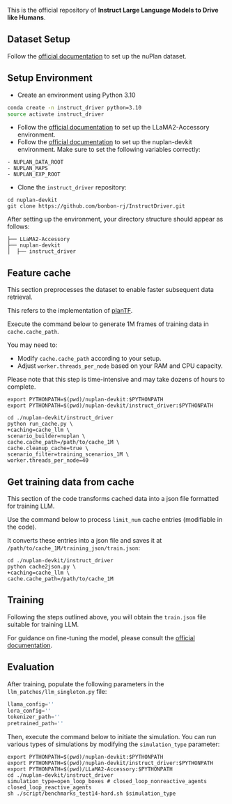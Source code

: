 This is the official repository of **Instruct Large Language Models to Drive like Humans**.



## Dataset Setup

Follow the [official documentation](https://nuplan-devkit.readthedocs.io/en/latest/dataset_setup.html) to set up the nuPlan dataset.



## Setup Environment

- Create an environment using Python 3.10

```sh
conda create -n instruct_driver python=3.10
source activate instruct_driver
```

- Follow the [official documentation](https://llama2-accessory.readthedocs.io/en/latest/install.html) to set up the LLaMA2-Accessory environment.
- Follow the [official documentation](https://nuplan-devkit.readthedocs.io/en/latest/installation.html) to set up the nuplan-devkit environment. Make sure to set the following variables correctly:

```
- NUPLAN_DATA_ROOT
- NUPLAN_MAPS
- NUPLAN_EXP_ROOT
```

- Clone the `instruct_driver` repository:

```shell
cd nuplan-devkit
git clone https://github.com/bonbon-rj/InstructDriver.git
```



After setting up the environment, your directory structure should appear as follows:

```
├── LLaMA2-Accessory
├── nuplan-devkit
│  ├── instruct_driver
```



## Feature cache

This section preprocesses the dataset to enable faster subsequent data retrieval.

This refers to the implementation of [planTF](https://github.com/jchengai/planTF).

Execute the command below to generate 1M frames of training data in `cache.cache_path`. 

You may need to:

- Modify `cache.cache_path` according to your setup.
- Adjust `worker.threads_per_node` based on your RAM and CPU capacity.

Please note that this step is time-intensive and may take dozens of hours to complete.

```shell
export PYTHONPATH=$(pwd)/nuplan-devkit:$PYTHONPATH
export PYTHONPATH=$(pwd)/nuplan-devkit/instruct_driver:$PYTHONPATH

cd ./nuplan-devkit/instruct_driver
python run_cache.py \
+caching=cache_llm \
scenario_builder=nuplan \
cache.cache_path=/path/to/cache_1M \
cache.cleanup_cache=true \
scenario_filter=training_scenarios_1M \
worker.threads_per_node=40
```



## Get training data from cache

This section of the code transforms cached data into a json file formatted for training LLM.

Use the command below to process `limit_num` cache entries (modifiable in the code). 

It converts these entries into a json file and saves it at `/path/to/cache_1M/training_json/train.json`:

```shell
cd ./nuplan-devkit/instruct_driver
python cache2json.py \
+caching=cache_llm \
cache.cache_path=/path/to/cache_1M
```



## Training

Following the steps outlined above, you will obtain the `train.json` file suitable for training LLM. 

For guidance on fine-tuning the model, please consult the [official documentation](https://llama2-accessory.readthedocs.io/en/latest/finetune/sg_peft.html#bias-norm-lora-tuning-of-llama2-7b-on-alpaca).



## Evaluation

After training, populate the following parameters in the `llm_patches/llm_singleton.py` file:

```python
llama_config=''
lora_config=''
tokenizer_path=''
pretrained_path=''
```

Then, execute the command below to initiate the simulation. You can run various types of simulations by modifying the `simulation_type` parameter:

```shell
export PYTHONPATH=$(pwd)/nuplan-devkit:$PYTHONPATH
export PYTHONPATH=$(pwd)/nuplan-devkit/instruct_driver:$PYTHONPATH
export PYTHONPATH=$(pwd)/LLaMA2-Accessory:$PYTHONPATH
cd ./nuplan-devkit/instruct_driver
simulation_type=open_loop_boxes # closed_loop_nonreactive_agents closed_loop_reactive_agents
sh ./script/benchmarks_test14-hard.sh $simulation_type
```

